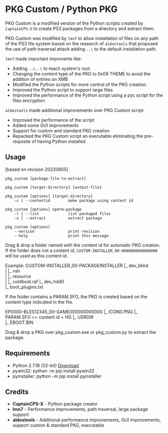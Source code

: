 # PKG Custom / Python PKG 

PKG Custom is a modified version of the Python scripts created by `CaptainCPS-X` 
to create PS3 packages from a directory and extract them.

PKG Custom was modified by `lmn7` to allow installation of files on any path of the PS3 file system
based on the research of `aldostools` that proposed the use of path traversal attack adding `..\` 
to the default installation path. 

`lmn7` made important improvents like:
- Adding `..\..\` to reach system's root.
- Changing the content type of the PKG to 0x09 THEME to avoid the addition of entries on XMB
- Modified the Python scripts for more control of the PKG creation.
- Improved the Python script to support large files
- Improved the performance of the Python script using a pyc script for the files encryption

`aldostools` made additional improvements over PKG Custom script:
- Improved the performance of the script
- Added some GUI improvements
- Support for custom and standard PKG creation
- Repacked the PKG Custom script an executable eliminating the pre-requisite of having Python installed

## Usage

[based on revision 20220805]

    pkg_custom [package-file-to-extract]

    pkg_custom [target-directory] [output-file]

    pkg_custom [options] [target-directory]
        -c | --contentid        make package using content id

    pkg_custom [options] npdrm-package
        -l | --list             list packaged files
        -x | --extract          extract package

    pkg_custom [options]
        --version               print revision
        --help                  print this message

Drag & drop a folder named with the content id for automatic PKG creation.
If the folder does not a content id, `CUSTOM-INSTALLER_00-0000000000000000` will be used as this content id. 

Example:
   CUSTOM-INSTALLER_00-PACKAGEINSTALLER
     |_ dev_blind\
     |  |_ vsh\
     |     |_ resource\
     |        |_ coldboot.raf
     |_ dev_hdd0\
        |_ boot_plugins.txt

If the folder contains a PARAM.SFO, the PKG is created based on the content type indicated in the file.

   EP0000-BLES12345_00-GAME000000000000
     |_ ICON0.PNG
     |_ PARAM.SFO  <= content id = HG
     |_ USRDIR\
        |_ EBOOT.BIN

Drag & drop a PKG over pkg_custom.exe or pkg_custom.py to extract the package.


## Requirements

- Python 2.7.18 (32-bit) [Download](https://python.org/downloads/release/python-2718)
- pywin32: python -m pip install pywin32
- pyinstaller: python -m pip install pyinstaller

## Credits

- **CaptainCPS-X** - Python package creator
- **lmn7** - Performance improvements, path traversal, large package support
- **aldostools** - Additional performance improvements, GUI improvements, support custom & standard PKG, executable
